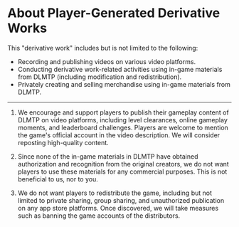 # About Player-Generated Derivative Works

This "derivative work" includes but is not limited to the following:
- Recording and publishing videos on various video platforms.
- Conducting derivative work-related activities using in-game materials from DLMTP (including modification and redistribution).
- Privately creating and selling merchandise using in-game materials from DLMTP.

---

1. We encourage and support players to publish their gameplay content of DLMTP on video platforms, including level clearances, online gameplay moments, and leaderboard challenges. Players are welcome to mention the game's official account in the video description. We will consider reposting high-quality content.

2. Since none of the in-game materials in DLMTP have obtained authorization and recognition from the original creators, we do not want players to use these materials for any commercial purposes. This is not beneficial to us, nor to you.

3. We do not want players to redistribute the game, including but not limited to private sharing, group sharing, and unauthorized publication on any app store platforms. Once discovered, we will take measures such as banning the game accounts of the distributors.